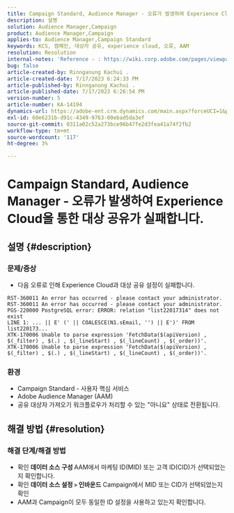 ```yaml
---
title: Campaign Standard, Audience Manager - 오류가 발생하여 Experience Cloud을 통한 대상 공유가 실패합니다.
description: 설명
solution: Audience Manager,Campaign
product: Audience Manager,Campaign
applies-to: Audience Manager,Campaign Standard
keywords: KCS, 캠페인, 대상자 공유, experience cloud, 오류, AAM
resolution: Resolution
internal-notes: 'Reference - : https://wiki.corp.adobe.com/pages/viewpage.action?pageId=1061261145#space-menu-link-content  Resolved in - https://jira.corp.adobe.com/browse/CAMP-34744'
bug: false
article-created-by: Rinnganung Kachui .
article-created-date: 7/17/2023 6:24:33 PM
article-published-by: Rinnganung Kachui .
article-published-date: 7/17/2023 6:26:54 PM
version-number: 5
article-number: KA-14194
dynamics-url: https://adobe-ent.crm.dynamics.com/main.aspx?forceUCI=1&pagetype=entityrecord&etn=knowledgearticle&id=ea99b329-cf24-ee11-9cbd-6045bd0065f9
exl-id: 60e6231b-d91c-4349-9763-00ebad5da3ef
source-git-commit: 0311a02c52a273bce96b47fe2d3fea41a74f2fb2
workflow-type: tm+mt
source-wordcount: '117'
ht-degree: 3%

---
```


# Campaign Standard, Audience Manager - 오류가 발생하여 Experience Cloud을 통한 대상 공유가 실패합니다.

## 설명 {#description}




### 문제/증상



- 다음 오류로 인해 Experience Cloud과 대상 공유 설정이 실패합니다.



```
RST-360011 An error has occurred - please contact your administrator.
RST-360011 An error has occurred - please contact your administrator.
PGS-220000 PostgreSQL error: ERROR: relation "list22017314" does not exist
LINE 1: ... || E' (' || COALESCE(N1.sEmail, '') || E')' FROM list220173...
XTK-170006 Unable to parse expression 'FetchData($(apiVersion) , $(_filter) , $(.) , $(_lineStart) , $(_lineCount) , $(_order))'.
XTK-170006 Unable to parse expression 'FetchData($(apiVersion) , $(_filter) , $(.) , $(_lineStart) , $(_lineCount) , $(_order))'.
```






### 환경



- Campaign Standard - 사용자 핵심 서비스
- Adobe Audience Manager (AAM)
- 공유 대상자 가져오기 워크플로우가 처리할 수 있는 &quot;아니요&quot; 상태로 전환됩니다.









## 해결 방법 {#resolution}




### 해결 단계/해결 방법



- 확인 <b>데이터 소스 구성 </b>AAM에서 마케팅 ID(MID) 또는 고객 ID(CID)가 선택되었는지 확인합니다.
- 확인 <b>데이터 소스 설정 `>`  인바운드</b> Campaign에서 MID 또는 CID가 선택되었는지 확인
- AAM과 Campaign이 모두 동일한 ID 설정을 사용하고 있는지 확인합니다.
